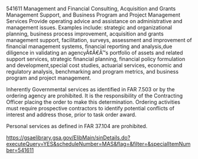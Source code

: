 541611	Management and Financial Consulting, Acquisition and Grants Management Support, and Business Program and Project Management Services Provide operating advice and assistance on administrative and management issues. Examples include: strategic and organizational planning, business process improvement, acquisition and grants management support, facilitation, surveys, assessment and improvement of financial management systems, financial reporting and analysis,due diligence in validating an agencyÃ¢Â€Â™s portfolio of assets and related support services, strategic financial planning, financial policy formulation and development,special cost studies, actuarial services, economic and regulatory analysis, benchmarking and program metrics, and business program and project management.

Inherently Governmental services as identified in FAR 7.503 or by the ordering agency are prohibited. It is the responsibility of the Contracting Officer placing the order to make this determination. Ordering activities must require prospective contractors to identify potential conflicts of interest and address those, prior to task order award.

Personal services as defined in FAR 37.104 are prohibited.

https://gsaelibrary.gsa.gov/ElibMain/sinDetails.do?executeQuery=YES&scheduleNumber=MAS&flag=&filter=&specialItemNumber=541611


